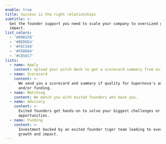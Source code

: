 ```yaml
---
enable: true
title: Success is the right relationships
subtitle: >-
  Get the founder support you need to scale your company to oversized growth and
  impact.
list_colors:
  - '#09B1FB'
  - '#0EDDE4'
  - '#FEC549'
  - '#FD8D84'
  - '#C856C7'
lists:
  - name: Apply
    content: Upload your pitch deck to get a scorecard summary from exited founders.
  - name: Scorecard
    content: >-
      We send you a scorecard and summary if quality for Supernova's advisory
      and/or funding.
  - name: Matching
    content: We match you with exited founders who back you.
  - name: Advisory
    content: >-
      Exited founders get hands-on to solve your biggest challenges or seize
      opportunities.
  - name: Funding
    content: >-
      Investment backed by an exited founder tiger team leading to oversized
      growth and impact.
---
```


